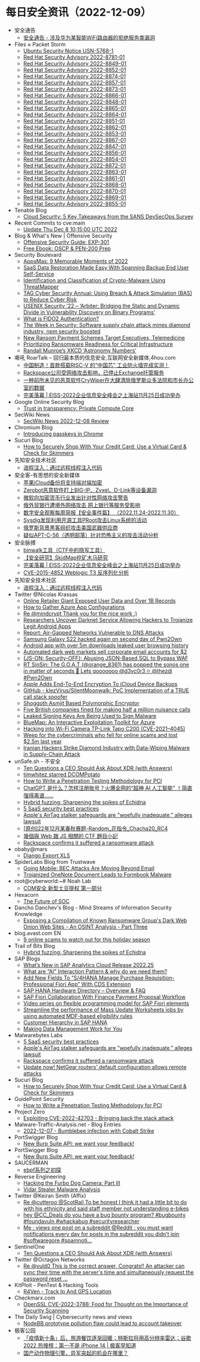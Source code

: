# 每日安全资讯（2022-12-09）

- 安全通告
  - [安全通告 - 涉及华为某智能WiFi路由器的拒绝服务类漏洞](//www.huawei.com/cn/psirt/security-advisories/2022/huawei-sa-dosvihswr-8f632df1-cn)
- Files ≈ Packet Storm
  - [Ubuntu Security Notice USN-5768-1](https://packetstormsecurity.com/files/170163/USN-5768-1.txt)
  - [Red Hat Security Advisory 2022-8781-01](https://packetstormsecurity.com/files/170162/RHSA-2022-8781-01.txt)
  - [Red Hat Security Advisory 2022-8849-01](https://packetstormsecurity.com/files/170161/RHSA-2022-8849-01.txt)
  - [Red Hat Security Advisory 2022-8852-01](https://packetstormsecurity.com/files/170160/RHSA-2022-8852-01.txt)
  - [Red Hat Security Advisory 2022-8874-01](https://packetstormsecurity.com/files/170159/RHSA-2022-8874-01.txt)
  - [Red Hat Security Advisory 2022-8857-01](https://packetstormsecurity.com/files/170158/RHSA-2022-8857-01.txt)
  - [Red Hat Security Advisory 2022-8873-01](https://packetstormsecurity.com/files/170157/RHSA-2022-8873-01.txt)
  - [Red Hat Security Advisory 2022-8866-01](https://packetstormsecurity.com/files/170156/RHSA-2022-8866-01.txt)
  - [Red Hat Security Advisory 2022-8848-01](https://packetstormsecurity.com/files/170155/RHSA-2022-8848-01.txt)
  - [Red Hat Security Advisory 2022-8865-01](https://packetstormsecurity.com/files/170154/RHSA-2022-8865-01.txt)
  - [Red Hat Security Advisory 2022-8864-01](https://packetstormsecurity.com/files/170153/RHSA-2022-8864-01.txt)
  - [Red Hat Security Advisory 2022-8851-01](https://packetstormsecurity.com/files/170152/RHSA-2022-8851-01.txt)
  - [Red Hat Security Advisory 2022-8862-01](https://packetstormsecurity.com/files/170151/RHSA-2022-8862-01.txt)
  - [Red Hat Security Advisory 2022-8853-01](https://packetstormsecurity.com/files/170150/RHSA-2022-8853-01.txt)
  - [Red Hat Security Advisory 2022-8867-01](https://packetstormsecurity.com/files/170149/RHSA-2022-8867-01.txt)
  - [Red Hat Security Advisory 2022-8847-01](https://packetstormsecurity.com/files/170148/RHSA-2022-8847-01.txt)
  - [Red Hat Security Advisory 2022-8856-01](https://packetstormsecurity.com/files/170147/RHSA-2022-8856-01.txt)
  - [Red Hat Security Advisory 2022-8854-01](https://packetstormsecurity.com/files/170146/RHSA-2022-8854-01.txt)
  - [Red Hat Security Advisory 2022-8872-01](https://packetstormsecurity.com/files/170145/RHSA-2022-8872-01.txt)
  - [Red Hat Security Advisory 2022-8863-01](https://packetstormsecurity.com/files/170144/RHSA-2022-8863-01.txt)
  - [Red Hat Security Advisory 2022-8861-01](https://packetstormsecurity.com/files/170143/RHSA-2022-8861-01.txt)
  - [Red Hat Security Advisory 2022-8868-01](https://packetstormsecurity.com/files/170142/RHSA-2022-8868-01.txt)
  - [Red Hat Security Advisory 2022-8870-01](https://packetstormsecurity.com/files/170141/RHSA-2022-8870-01.txt)
  - [Red Hat Security Advisory 2022-8869-01](https://packetstormsecurity.com/files/170140/RHSA-2022-8869-01.txt)
  - [Red Hat Security Advisory 2022-8855-01](https://packetstormsecurity.com/files/170139/RHSA-2022-8855-01.txt)
- Tenable Blog
  - [Cloud Security: 5 Key Takeaways from the SANS DevSecOps Survey](https://www.tenable.com/blog/cloud-security-5-key-takeaways-from-the-sans-devsecops-survey)
- Recent Commits to cve:main
  - [Update Thu Dec  8 10:15:00 UTC 2022](https://github.com/trickest/cve/commit/b5f27aba0f729b839e7c06d8e809adfb2c39b6d4)
- Blog & What's New | Offensive Security
  - [Offensive Security Guide: EXP-301](https://www.offensive-security.com/offsec/guide-exp-301/)
  - [Free Ebook: OSCP & PEN-200 Prep](https://www.offensive-security.com/offsec/ebook-oscp-prep-pen200/)
- Security Boulevard
  - [AppsMas: 9 Memorable Moments of 2022](https://securityboulevard.com/2022/12/appsmas-9-memorable-moments-of-2022/)
  - [SaaS Data Restoration Made Easy With Spanning Backup End User Self-Service](https://securityboulevard.com/2022/12/saas-data-restoration-made-easy-with-spanning-backup-end-user-self-service/)
  - [Identification and Classification of Crypto-Malware Using ThreatMapper](https://securityboulevard.com/2022/12/identification-and-classification-of-crypto-malware-using-threatmapper/)
  - [TAG Cyber Security Annual: Using Breach & Attack Simulation (BAS) to Reduce Cyber Risk](https://securityboulevard.com/2022/12/tag-cyber-security-annual-using-breach-attack-simulation-bas-to-reduce-cyber-risk/)
  - [USENIX Security ’22 – ‘Arbiter: Bridging the Static and Dynamic Divide in Vulnerability Discovery on Binary Programs’](https://securityboulevard.com/2022/12/usenix-security-22-arbiter-bridging-the-static-and-dynamic-divide-in-vulnerability-discovery-on-binary-programs/)
  - [What is FIDO2 Authentication?](https://securityboulevard.com/2022/12/what-is-fido2-authentication/)
  - [The Week in Security: Software supply chain attack mines diamond industry, npm security boosted](https://securityboulevard.com/2022/12/the-week-in-security-software-supply-chain-attack-mines-diamond-industry-npm-security-boosted/)
  - [New Ransom Payment Schemes Target Executives, Telemedicine](https://securityboulevard.com/2022/12/new-ransom-payment-schemes-target-executives-telemedicine/)
  - [Prioritizing Ransomware Readiness for Critical Infrastructure](https://securityboulevard.com/2022/12/prioritizing-ransomware-readiness-for-critical-infrastructure/)
  - [Randall Munroe’s XKCD ‘Astronomy Numbers’](https://securityboulevard.com/2022/12/randall-munroes-xkcd-astronomy-numbers/)
- 嘶吼 RoarTalk – 回归最本质的信息安全,互联网安全新媒体,4hou.com
  - [中国制造！首款搭载RISC-V 的“中国芯” 工业防火墙完成实测！](https://www.4hou.com/posts/8YZr)
  - [Rackspace公司受网络攻击影响，已停止Exchange托管服务](https://www.4hou.com/posts/17Zq)
  - [一种前所未见的恶意软件CryWiper在大肆清除俄罗斯众多法院和市长办公室的数据](https://www.4hou.com/posts/O9xE)
  - [完美落幕 | EISS-2022企业信息安全峰会之上海站11月25日成功举办](https://www.4hou.com/posts/nJyp)
- Google Online Security Blog
  - [Trust in transparency: Private Compute Core](http://security.googleblog.com/2022/12/trust-in-transparency-private-compute.html)
- SecWiki News
  - [SecWiki News 2022-12-08 Review](http://www.sec-wiki.com/?2022-12-08)
- Chromium Blog
  - [Introducing passkeys in Chrome](http://blog.chromium.org/2022/12/introducing-passkeys-in-chrome.html)
- Sucuri Blog
  - [How to Securely Shop With Your Credit Card: Use a Virtual Card & Check for Skimmers](https://blog.sucuri.net/2022/12/how-to-securely-shop-with-your-credit-card-use-a-virtual-card-check-for-skimmers.html)
- 先知安全技术社区
  - [进程注入：通过远程线程注入代码](https://xz.aliyun.com/t/11933)
- 安全客-有思想的安全新媒体
  - [苹果iCloud备份将支持端对端加密](https://www.anquanke.com/post/id/284192)
  - [Zerobot恶意软件盯上BIG-IP、Zyxel、D-Link等设备漏洞](https://www.anquanke.com/post/id/284183)
  - [微软向加密货币行业发出针对性网络攻击警告](https://www.anquanke.com/post/id/284180)
  - [俄外贸银行遭境外网络攻击 网上银行等服务受影响](https://www.anquanke.com/post/id/284174)
  - [数字安全观察每周简报【安全事件篇】 （2022.11.24-2022.11.30）](https://www.anquanke.com/post/id/284072)
  - [Sysdig发现利用开源工具PRoot攻击Linux系统的活动](https://www.anquanke.com/post/id/284169)
  - [俄罗斯背景黑客组织攻击美国武器供应商](https://www.anquanke.com/post/id/284165)
  - [疑似APT-C-56（透明部落）针对恐怖主义的攻击活动分析](https://www.anquanke.com/post/id/284157)
- 安全脉搏
  - [binwalk工具（CTF中的隐写工具）](https://www.secpulse.com/archives/193088.html)
  - [【安全研究】SkidMap挖矿木马研究](https://www.secpulse.com/archives/193234.html)
  - [完美落幕 | EISS-2022企业信息安全峰会之上海站11月25日成功举办](https://www.secpulse.com/archives/193140.html)
  - [CVE-2015-4852 Weblogic T3 反序列化分析](https://www.secpulse.com/archives/193110.html)
- 先知安全技术社区
  - [进程注入：通过远程线程注入代码](https://xz.aliyun.com/t/11933)
- Twitter @Nicolas Krassas
  - [Online Retailer Giant Exposed User Data and Over 1B Records](https://twitter.com/Dinosn/status/1600919896455806976)
  - [How to Gather Azure App Configurations](https://twitter.com/Dinosn/status/1600916020721377280)
  - [Re @mindcrypt Thank you for the nice work :)](https://twitter.com/Dinosn/status/1600915781675466752)
  - [Researchers Uncover Darknet Service Allowing Hackers to Trojanize Legit Android Apps](https://twitter.com/Dinosn/status/1600915377453641728)
  - [Report: Air-Gapped Networks Vulnerable to DNS Attacks](https://twitter.com/Dinosn/status/1600915258683850752)
  - [Samsung Galaxy S22 hacked again on second day of Pwn2Own](https://twitter.com/Dinosn/status/1600915210482876416)
  - [Android app with over 5m downloads leaked user browsing history](https://twitter.com/Dinosn/status/1600912832773910529)
  - [Automated dark web markets sell corporate email accounts for $2](https://twitter.com/Dinosn/status/1600912763185831937)
  - [{JS-ON: Security-OFF}: Abusing JSON-Based SQL to Bypass WAF](https://twitter.com/Dinosn/status/1600900745859145729)
  - [RT SinSin: The G.O.A.T (@orange_8361) has popped the sonos one in matter of seconds 🍊 Lets gooooooo @d3vc0r3 🔥 @thezdi #Pwn2Own](https://twitter.com/SinSinology/status/1600897423366557697)
  - [Apple Adds End-To-End Encryption To iCloud Device Backups](https://twitter.com/Dinosn/status/1600858265495121920)
  - [GitHub - klezVirus/SilentMoonwalk: PoC Implementation of a TRUE call stack spoofer](https://twitter.com/Dinosn/status/1600841957089349633)
  - [Shoggoth Asmjit Based Polymorphic Encryptor](https://twitter.com/Dinosn/status/1600841918287470595)
  - [Five British companies fined for making half a million nuisance calls](https://twitter.com/Dinosn/status/1600833029437431808)
  - [Leaked Signing Keys Are Being Used to Sign Malware](https://twitter.com/Dinosn/status/1600832968519749632)
  - [BlueMap: An Interactive Exploitation Toolkit for Azure](https://twitter.com/Dinosn/status/1600814257368891392)
  - [Hacking into Wi-Fi Camera TP-Link Tapo C200 (CVE-2021–4045)](https://twitter.com/Dinosn/status/1600814150758076417)
  - [Weep for the cybercriminals who fell for online scams and lost $2.5m last year](https://twitter.com/Dinosn/status/1600814012127580160)
  - [Iranian Hackers Strike Diamond Industry with Data-Wiping Malware in Supply-Chain Attack](https://twitter.com/Dinosn/status/1600813960709558272)
- unSafe.sh - 不安全
  - [Ten Questions a CEO Should Ask About XDR (with Answers)](https://buaq.net/go-139220.html)
  - [timwhitez starred DCOMPotato](https://buaq.net/go-139229.html)
  - [How to Write a Penetration Testing Methodology for PCI](https://buaq.net/go-139219.html)
  - [ChatGPT 是什么？怎样注册账号？火爆全网的“超神 AI 人工智能” ！简直强得离谱……](https://buaq.net/go-139245.html)
  - [Hybrid fuzzing: Sharpening the spikes of Echidna](https://buaq.net/go-139200.html)
  - [5 SaaS security best practices](https://buaq.net/go-139264.html)
  - [Apple's AirTag stalker safeguards are "woefully inadequate," alleges lawsuit](https://buaq.net/go-139232.html)
  - [[原创]22年12月某春秋赛题-Random_花指令_Chacha20_RC4](https://buaq.net/go-139211.html)
  - [幾個與 Web 跟 JS 相關的 CTF 題目小記](https://buaq.net/go-139210.html)
  - [Rackspace confirms it suffered a ransomware attack](https://buaq.net/go-139233.html)
- obaby@mars
  - [Django Export XLS](https://h4ck.org.cn/2022/12/django-export-xls/)
- SpiderLabs Blog from Trustwave
  - [Going Mobile: BEC Attacks Are Moving Beyond Email](https://www.trustwave.com/en-us/resources/blogs/spiderlabs-blog/going-mobile-bec-attacks-are-moving-beyond-email/)
  - [Trojanized OneNote Document Leads to Formbook Malware](https://www.trustwave.com/en-us/resources/blogs/spiderlabs-blog/trojanized-onenote-document-leads-to-formbook-malware/)
- root@cyberworld:~# Noah Lab
  - [COM安全 新型土豆提权 第一部分](https://noahblog.360.cn/coman-quan-xin-xing-tu-dou-ti-quan-di-yi-bu-fen/)
- Hexacorn
  - [The Future of SOC](https://www.hexacorn.com/blog/2022/12/08/the-future-of-soc/)
- Dancho Danchev's Blog - Mind Streams of Information Security Knowledge
  - [Exposing a Compilation of Known Ransomware Group's Dark Web Onion Web Sites - An OSINT Analysis - Part Three](https://ddanchev.blogspot.com/2022/12/exposing-compilation-of-known.html)
- blog.avast.com EN
  - [9 online scams to watch out for this holiday season](https://blog.avast.com/online-holiday-scams)
- Trail of Bits Blog
  - [Hybrid fuzzing: Sharpening the spikes of Echidna](https://blog.trailofbits.com/2022/12/08/hybrid-echidna-fuzzing-optik-maat/)
- SAP Blogs
  - [What’s New in SAP Analytics Cloud Release 2022.25](https://blogs.sap.com/2022/12/08/whats-new-in-sap-analytics-cloud-release-2022.25/)
  - [What are “AI” Interaction Pattern & why do we need them?](https://blogs.sap.com/2022/12/08/what-are-ai-interaction-pattern-why-do-we-need-them/)
  - [Add New Fields To “S/4HANA Manage Purchase Requisition- Professional Fiori App” With CDS Extension](https://blogs.sap.com/2022/12/08/add-new-fields-to-s-4hana-manage-purchase-requisition-professional-fiori-app-with-cds-extension/)
  - [SAP HANA Hardware Directory – Overview & FAQ](https://blogs.sap.com/2022/12/08/sap-hana-hardware-directory-overview-faq/)
  - [SAP Fiori Collaboration With Finance Payment Proposal Workflow](https://blogs.sap.com/2022/12/08/sap-fiori-collaboration-with-finance-payment-proposal-workflow/)
  - [Video series on flexible programming model for SAP Fiori elements](https://blogs.sap.com/2022/12/08/video-series-on-flexible-programming-model-for-sap-fiori-elements/)
  - [Streamline the performance of Mass Update Worksheets jobs by using automated MDF-based eligibility rules](https://blogs.sap.com/2022/12/08/streamline-the-performance-of-mass-update-worksheets-jobs-by-using-automated-mdf-based-eligibility-rules/)
  - [Customer Hierarchy in SAP HANA](https://blogs.sap.com/2022/12/08/customer-hierarchy-in-sap-hana/)
  - [Making Data Management Work for You](https://blogs.sap.com/2022/12/08/making-data-management-work-for-you/)
- Malwarebytes Labs
  - [5 SaaS security best practices](https://www.malwarebytes.com/blog/business/2022/12/5-saas-security-best-practices)
  - [Apple's AirTag stalker safeguards are "woefully inadequate," alleges lawsuit](https://www.malwarebytes.com/blog/news/2022/12/they-believe-apple-failed-them.-now-theyre-suing)
  - [Rackspace confirms it suffered a ransomware attack](https://www.malwarebytes.com/blog/news/2022/12/rackspace-confirms-it-suffered-a-ransomware-attack)
  - [Update now! NetGear routers’ default configuration allows remote attacks](https://www.malwarebytes.com/blog/news/2022/12/update-now-netgear-routers-default-configuration-allows-remote-attacks)
- Sucuri Blog
  - [How to Securely Shop With Your Credit Card: Use a Virtual Card & Check for Skimmers](https://blog.sucuri.net/2022/12/how-to-securely-shop-with-your-credit-card-use-a-virtual-card-check-for-skimmers.html)
- GuidePoint Security
  - [How to Write a Penetration Testing Methodology for PCI](https://www.guidepointsecurity.com/blog/how-to-write-a-penetration-testing-methodology-for-pci/)
- Project Zero
  - [Exploiting CVE-2022-42703 - Bringing back the stack attack](https://googleprojectzero.blogspot.com/2022/12/exploiting-CVE-2022-42703-bringing-back-the-stack-attack.html)
- Malware-Traffic-Analysis.net - Blog Entries
  - [2022-12-07 - Bumblebee infection with Cobalt Strike](https://www.malware-traffic-analysis.net/2022/12/07/index.html)
- PortSwigger Blog
  - [New Burp Suite API: we want your feedback!](https://portswigger.net/blog/new-burp-suite-api-we-want-your-feedback)
- PortSwigger Blog
  - [New Burp Suite API: we want your feedback!](https://portswigger.net/blog/new-burp-suite-api-we-want-your-feedback)
- SAUCERMAN
  - [ebpf系列之初探](https://saucer-man.com/information_security/1014.html)
- Reverse Engineering
  - [Hacking the Furbo Dog Camera: Part III](https://www.reddit.com/r/ReverseEngineering/comments/zgbfet/hacking_the_furbo_dog_camera_part_iii/)
  - [Vidar Stealer Malware Analysis](https://www.reddit.com/r/ReverseEngineering/comments/zftxbf/vidar_stealer_malware_analysis/)
- Twitter @Keiran Smith (Affix)
  - [Re @cutteroo @ScotRail To be honest I think it had a little bit to do with his ethnicity and said staff member not understanding e-bikes](https://twitter.com/cli/status/1600847522699874304)
  - [hey @CC_Deals do you have a bug bounty program? #bugbounty #foundavuln #whackabug #securityresearcher](https://twitter.com/cli/status/1600845544460791808)
  - [Me : views one post on a subreddit @Reddit : you must want notifications every day for posts in the subreddit you didn’t join #softwaregore #spamnoti...](https://twitter.com/cli/status/1600773285385424906)
- SentinelOne
  - [Ten Questions a CEO Should Ask About XDR (with Answers)](https://www.sentinelone.com/blog/ten-questions-a-ceo-should-ask-about-xdr-with-answers-2/)
- Twitter @Octagon Networks
  - [Re @vuld0 This is the correct answer, Congrats!! An attacker can sync their time with the server's time and simultaneously request the password reset ...](https://twitter.com/OctagonNetworks/status/1600715645154254848)
- KitPloit - PenTest & Hacking Tools
  - [R4Ven - Track Ip And GPS Location](http://www.kitploit.com/2022/12/r4ven-track-ip-and-gps-location.html)
- Checkmarx.com
  - [OpenSSL CVE-2022-3786: Food for Thought on the Importance of Security Scanning](https://checkmarx.com/blog/openssl-cve-2022-3786-food-for-thought-on-the-importance-of-security-scanning/)
- The Daily Swig | Cybersecurity news and views
  - [NodeBB prototype pollution flaw could lead to account takeover](https://portswigger.net/daily-swig/nodebb-prototype-pollution-flaw-could-lead-to-account-takeover)
- 极客公园
  - [「疫情新十条」后，旅游餐饮逐渐回暖；特斯拉将用高分辨率雷达；谷歌 2022 热搜榜：第一不是 iPhone 14 | 极客早知道](https://mp.weixin.qq.com/s?__biz=MTMwNDMwODQ0MQ==&mid=2652975204&idx=1&sn=f56a3f7da45957033d32eff93b44a62f&chksm=7e544dd24923c4c47e9f41e99bb902868f56592c048d2da2fec52a811e0d62e33e277d67803c&scene=58&subscene=0#rd)
  - [国产动作物理引擎，异军突起的机会在哪里？](https://mp.weixin.qq.com/s?__biz=MTMwNDMwODQ0MQ==&mid=2652975204&idx=2&sn=a14f01bad2f68e4cf599bc524addb60b&chksm=7e544dd24923c4c4209c1b0f4137b876a56940141814209af2926671340e77358a32f9d802c2&scene=58&subscene=0#rd)
